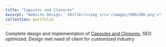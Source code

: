 ```yaml
---
title: "Capsules and Closures"
excerpt: "Website Design:  2017<br/><img src='/images/500x300.png'>"
collection: portfolio
---
```


Complete design and implementation of <a href="http://capsulesnclosures.com/">Capsules and Closures.</a> SEO optimized. Design met need of client for customized industry
